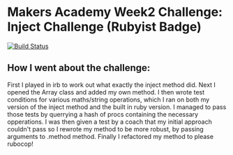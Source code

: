 
Makers Academy Week2 Challenge: Inject Challenge (Rubyist Badge)
================================================================
[![Build Status](https://travis-ci.org/rjlynch/inject-challenge.svg?branch=master)](https://travis-ci.org/rjlynch/inject-challenge)

How I went about the challenge:
-------------------------------
First I played in irb to work out what exactly the inject method did.
Next I opened the Array class and added my own method.
I then wrote test conditions for various maths/string operations, which I ran on both my version of the inject method and the built in ruby version.
I managed to pass those tests by querrying a hash of procs containing the necessary opperations. I was then given a test by a coach that my initial approach couldn't pass so I rewrote my method to be more robust, by passing arguments to .method method.
Finally I refactored my method to please rubocop!